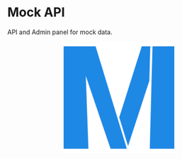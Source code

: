 # Mock API

API and Admin panel for mock data.

<p align="center"><img src="src/assets/images/logo.svg" width="250" height="250"/></p>
